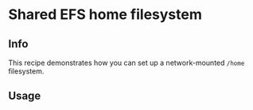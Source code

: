# Shared EFS home filesystem

## Info

This recipe demonstrates how you can set up a network-mounted `/home` filesystem.  

## Usage


